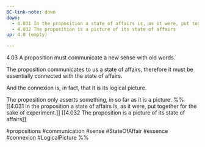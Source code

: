 ```yaml
---
BC-link-note: down
down:
  - 4.031 In the proposition a state of affairs is, as it were, put together for the sake of experiment.
  - 4.032 The proposition is a picture of its state of affairs
up: 4.0 (empty)

---
```

4.03 A proposition must communicate a new sense with old words.

The proposition communicates to us a state of affairs, therefore it must be essentially connected with the state of affairs.

And the connexion is, in fact, that it is its logical picture.

The proposition only asserts something, in so far as it is a picture.
%%
[[4.031 In the proposition a state of affairs is, as it were, put together for the sake of experiment.]]
[[4.032 The proposition is a picture of its state of affairs]]

#propositions #communication #sense #StateOfAffair #essence #connexion #LogicalPicture %%